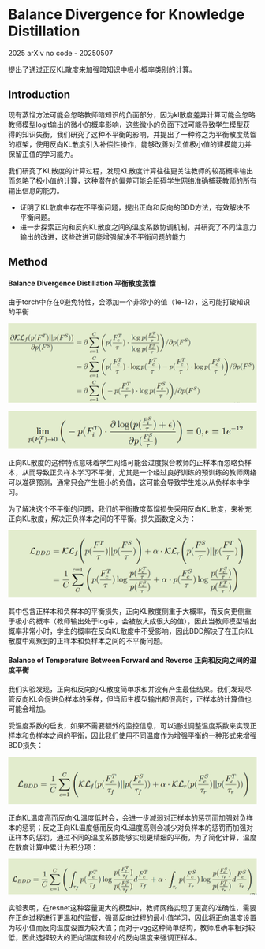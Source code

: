 # Balance Divergence for Knowledge Distillation

2025 arXiv	no code	-	20250507

提出了通过正反KL散度来加强暗知识中极小概率类别的计算。

## Introduction 

现有蒸馏方法可能会忽略教师暗知识的负面部分，因为kl散度差异计算可能会忽略教师模型logit输出的微小的概率影响，这些微小的负面下过可能导致学生模型获得的知识失衡，我们研究了这种不平衡的影响，并提出了一种称之为平衡散度蒸馏的框架，使用反向KL散度引入补偿性操作，能够改善对负值极小值的建模能力并保留正值的学习能力。

我们研究了KL散度的计算过程，发现KL散度计算往往更关注教师的较高概率输出而忽略了极小值的计算，这种潜在的偏差可能会阻碍学生网络准确捕获教师的所有输出信息的能力。

- 证明了KL散度中存在不平衡问题，提出正向和反向的BDD方法，有效解决不平衡问题。
- 进一步探索正向和反向KL散度之间的温度系数协调机制，并研究了不同注意力输出的改进，这些改进可能增强解决不平衡问题的能力

## Method

#### Balance Divergence Distillation 平衡散度蒸馏

 由于torch中存在0避免特性，会添加一个非常小的值（1e-12），这可能打破知识的平衡

![image-20250508102940133](imgs/image-20250508102940133.png)

![image-20250508102947758](imgs/image-20250508102947758.png)

正向KL散度的这种特点意味着学生网络可能会过度拟合教师的正样本而忽略负样本，从而导致正负样本学习不平衡，尤其是一个经过良好训练的预训练的教师网络可以准确预测，通常只会产生极小的负值，这可能会导致学生难以从负样本中学习。

为了解决这个不平衡的问题，我们的平衡散度蒸馏损失采用反向KL散度，来补充正向KL散度，解决正负样本之间的不平衡。损失函数定义为：

![image-20250508110515646](imgs/image-20250508110515646.png)

其中包含正样本和负样本的平衡损失，正向KL散度侧重于大概率，而反向更侧重于极小的概率（教师输出处于log中，会被放大成很大的值），因此当教师模型输出概率非常小时，学生的概率在反向KL散度中不受影响，因此BDD解决了在正向KL散度中观察到的正样本和负样本之间的不平衡问题。

#### Balance of Temperature Between Forward and Reverse 正向和反向之间的温度平衡

我们实验发现，正向和反向的KL散度简单求和并没有产生最佳结果。我们发现尽管反向KL会促进负样本的采样，但当师生模型输出都很高时，正样本的计算值也可能会增加。

受温度系数的启发，如果不需要额外的监控信息，可以通过调整温度系数来实现正样本和负样本之间的平衡，因此我们使用不同温度作为增强平衡的一种形式来增强BDD损失：

![image-20250508113430268](imgs/image-20250508113430268.png)

正向KL温度高而反向KL温度低时会，会进一步减弱对正样本的惩罚而加强对负样本的惩罚；反之正向KL温度低而反向KL温度高则会减少对负样本的惩罚而加强对正样本的惩罚，通过不同的温度系数能够实现更精细的平衡，为了简化计算，温度在散度计算中累计为积分项：

![image-20250508113917114](imgs/image-20250508113917114.png)

实验表明，在resnet这种容量更大的模型中，教师网络实现了更高的准确性，需要在正向过程进行更温和的监督，强调反向过程的最小值学习，因此将正向温度设置为较小值而反向温度设置为较大值；而对于vgg这种简单结构，教师准确率相对较低，因此选择较大的正向温度和较小的反向温度来强调正样本。